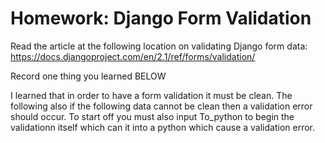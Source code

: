 # Homework: Django Form Validation

Read the article at the following location on validating Django form data: https://docs.djangoproject.com/en/2.1/ref/forms/validation/

Record one thing you learned BELOW

I learned that in order to have a form validation it must be clean. The following also if the following data cannot be clean then a validation error should occur. To start off you must also input To_python to begin the validationn itself which can it into a python which cause a validation error.
